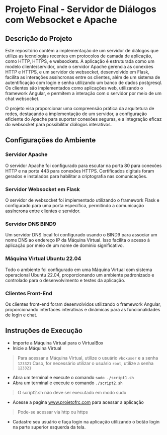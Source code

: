 # Projeto Final - Servidor de Diálogos com Websocket e Apache

## Descrição do Projeto

Este repositório contém a implementação de um servidor de diálogos que utiliza as tecnologias recentes em protocolos de camada de aplicação, como HTTP, HTTPS, e websockets. A aplicação é estruturada como um modelo cliente/servidor, onde o servidor Apache gerencia as conexões HTTP e HTTPS, e um servidor de websocket, desenvolvido em Flask, facilita as interações assíncronas entre os clientes, além de um sistema de autentificação com login e senha utilizando um banco de dados postgresql. Os clientes são implementados como aplicações web, utilizando o framework Angular, e permitem a interação com o servidor por meio de um chat websocket.

O projeto visa proporcionar uma compreensão prática da arquitetura de redes, destacando a implementação de um servidor, a configuração eficiente do Apache para suportar conexões seguras, e a integração eficaz do websocket para possibilitar diálogos interativos.

## Configurações do Ambiente

### Servidor Apache

O servidor Apache foi configurado para escutar na porta 80 para conexões HTTP e na porta 443 para conexões HTTPS. Certificados digitais foram gerados e instalados para habilitar a criptografia nas comunicações.

### Servidor Websocket em Flask

O servidor de websocket foi implementado utilizando o framework Flask e configurado para uma porta específica, permitindo a comunicação assíncrona entre clientes e servidor.

### Servidor DNS BIND9

Um servidor DNS local foi configurado usando o BIND9 para associar um nome DNS ao endereço IP da Máquina Virtual. Isso facilita o acesso à aplicação por meio de um nome de domínio significativo.

### Máquina Virtual Ubuntu 22.04

Todo o ambiente foi configurado em uma Máquina Virtual com sistema operacional Ubuntu 22.04, proporcionando um ambiente padronizado e controlado para o desenvolvimento e testes da aplicação.

### Clientes Front-End

Os clientes front-end foram desenvolvidos utilizando o framework Angular, proporcionando interfaces interativas e dinâmicas para as funcionalidades de login e chat.

## Instruções de Execução
- Importe a Máquina Virtual para o VirtualBox
- Inicie a Máquina Virtual
> Para acessar a Máquina Virtual, utilize o usuário `vboxuser` e a senha `123321`
> Caso, for necessário utilizar o usuário `root`, utilize a senha `123321`
- Abra um terminal e execute o comando `sudo ./script1.sh`
- Abra um terminal e execute o comando `./script2.sh`
> O script2.sh não deve ser executado em modo sudo
- Acesse a pagina www.projetofrc.com para acessar a aplicação
> Pode-se acessar via http ou https
- Cadastre seu usuário e faça login na aplicação utilizando o botão login na parte superior esquerda da tela.